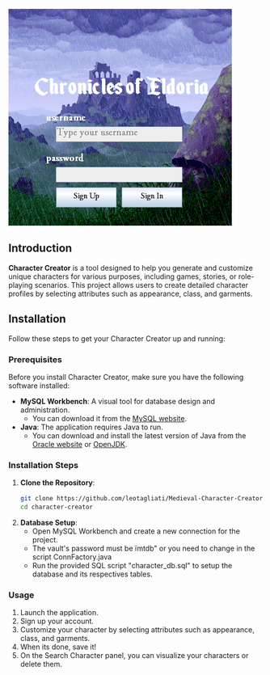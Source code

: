 ![Texto alternativo](Images/fotinhas.PNG)

## Introduction

**Character Creator** is a tool designed to help you generate and customize unique characters for various purposes, including games, stories, or role-playing scenarios. This project allows users to create detailed character profiles by selecting attributes such as appearance, class, and garments.

## Installation

Follow these steps to get your Character Creator up and running:

### Prerequisites

Before you install Character Creator, make sure you have the following software installed:

- **MySQL Workbench**: A visual tool for database design and administration.
  - You can download it from the [MySQL website](https://dev.mysql.com/downloads/workbench/).
- **Java**: The application requires Java to run.
  - You can download and install the latest version of Java from the [Oracle website](https://www.oracle.com/java/technologies/javase-downloads.html) or [OpenJDK](https://openjdk.java.net/).

### Installation Steps

1. **Clone the Repository**:
   ```bash
   git clone https://github.com/leotagliati/Medieval-Character-Creator.git
   cd character-creator
   
2. **Database Setup**:
   * Open MySQL Workbench and create a new connection for the project.
   * The vault's password must be ïmtdb" or you need to change in the script ConnFactory.java
   * Run the provided SQL script "character_db.sql" to setup the database and its respectives tables.

### Usage

1. Launch the application.
2. Sign up your account.
3. Customize your character by selecting attributes such as appearance, class, and garments.
4. When its done, save it!
5. On the Search Character panel, you can visualize your characters or delete them. 
   
